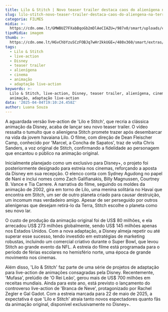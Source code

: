 ```yaml
---
title: Lilo & Stitch | Novo teaser trailer destaca caos do alienígena na Terra
slug: lilo-stitch-novo-teaser-trailer-destaca-caos-do-aliengena-na-terra
categoria: FILMES
midia: >-
  https://cdn.ome.lt/GMWBUZ7FXabBqoGb2mDlAeCIAZU=/987x0/smart/uploads/conteudo/fotos/lilo-e-stitch-live-action_YsPfbov.jpg
tipoMidia: imagem
thumb: >-
  https://cdn.ome.lt/HGvChbYzuSCzFOBJq7wHr2kkUGE=/480x360/smart/extras/conteudos/lilo-e-stitch-live-action_AXCXPeI.jpg
tags:
  - Lilo & Stitch
  - live-action
  - Disney
  - teaser trailer
  - alienígena
  - cinema
  - animação
  - adaptação live-action
keywords: >-
  Lilo & Stitch, live-action, Disney, teaser trailer, alienígena, cinema,
  animação, adaptação live-action
data: '2025-04-04T19:10:24.458Z'
author: Luana Souza
---
```


A aguardada versão live-action de 'Lilo e Stitch', que recria a clássica animação da Disney, acaba de lançar seu novo teaser trailer. O vídeo ressalta o tumulto que o alienígena Stitch promete trazer após desembarcar na vida da jovem havaiana Lilo. O filme, com direção de Dean Fleischer Camp, conhecido por 'Marcel, a Concha de Sapatos', traz de volta Chris Sanders, a voz original de Stitch, confirmando a fidelidade ao personagem que encantou o público na animação original.

Inicialmente planejado como um exclusivo para Disney+, o projeto foi posteriormente designado para estreia nos cinemas, reforçando a aposta da Disney em sua recepção. O elenco conta com Sydney Agudong no papel de Nani e inclui nomes como Zach Galifianakis, Billy Magnussen, Courtney B. Vance e Tia Carrere. A narrativa do filme, seguindo os moldes da animação de 2002, gira em torno de Lilo, uma menina solitária no Havaí que encontra em Stitch, um ser de outro planeta criado para causar destruição, um incomum mas verdadeiro amigo. Apesar de ser perseguido por outros alienígenas que desejam retirá-lo da Terra, Stitch escolhe o planeta como seu novo lar.

O custo de produção da animação original foi de US$ 80 milhões, e ela arrecadou US$ 273 milhões globalmente, sendo US$ 145 milhões apenas nos Estados Unidos. Com a nova adaptação, a Disney almeja repetir ou até superar esse sucesso, tendo investido em estratégias de marketing robustas, incluindo um comercial criativo durante o Super Bowl, que levou Stitch ao grande evento da NFL. A estreia do filme está programada para o período de férias escolares no hemisfério norte, uma época de grande movimento nos cinemas.

Além disso, 'Lilo & Stitch' faz parte de uma série de projetos de adaptação para live-action de animações consagradas pela Disney. Recentemente, 'Mufasa', prelúdio de 'O Rei Leão', gerou mais de US$ 700 milhões em receitas mundiais. Ainda para este ano, está previsto o lançamento do controverso live-action de 'Branca de Neve', protagonizado por Rachel Zegler e Gal Gadot. Com a estreia marcada para 22 de maio de 2025, a expectativa é que 'Lilo e Stitch' atraia tanto novos espectadores quanto fãs da animação original, disponível exclusivamente no Disney+.
